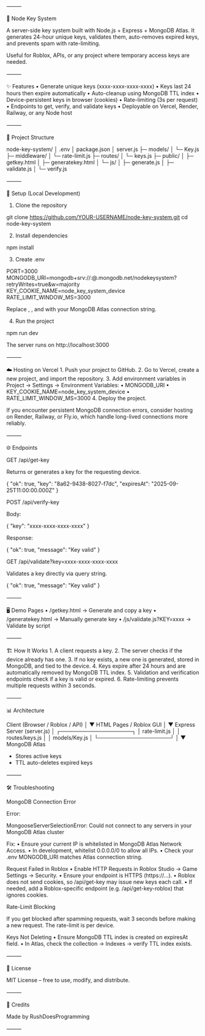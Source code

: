 ⸻

🔑 Node Key System

A server-side key system built with Node.js + Express + MongoDB Atlas.
It generates 24-hour unique keys, validates them, auto-removes expired keys, and prevents spam with rate-limiting.

Useful for Roblox, APIs, or any project where temporary access keys are needed.

⸻

✨ Features
	•	Generate unique keys (xxxx-xxxx-xxxx-xxxx)
	•	Keys last 24 hours then expire automatically
	•	Auto-cleanup using MongoDB TTL index
	•	Device-persistent keys in browser (cookies)
	•	Rate-limiting (3s per request)
	•	Endpoints to get, verify, and validate keys
	•	Deployable on Vercel, Render, Railway, or any Node host

⸻

📂 Project Structure

node-key-system/
│ .env
│ package.json
│ server.js
├─ models/
│   └─ Key.js
├─ middleware/
│   └─ rate-limit.js
├─ routes/
│   └─ keys.js
├─ public/
│   ├─ getkey.html
│   ├─ generatekey.html
│   └─ js/
│       ├─ generate.js
│       ├─ validate.js
│       └─ verify.js


⸻

🚀 Setup (Local Development)

1. Clone the repository

git clone https://github.com/YOUR-USERNAME/node-key-system.git
cd node-key-system

2. Install dependencies

npm install

3. Create .env

PORT=3000
MONGODB_URI=mongodb+srv://<username>:<password>@<cluster>.mongodb.net/nodekeysystem?retryWrites=true&w=majority
KEY_COOKIE_NAME=node_key_system_device
RATE_LIMIT_WINDOW_MS=3000

Replace <username>, <password>, and <cluster> with your MongoDB Atlas connection string.

4. Run the project

npm run dev

The server runs on http://localhost:3000

⸻

☁️ Hosting on Vercel
	1.	Push your project to GitHub.
	2.	Go to Vercel, create a new project, and import the repository.
	3.	Add environment variables in Project → Settings → Environment Variables:
	•	MONGODB_URI
	•	KEY_COOKIE_NAME=node_key_system_device
	•	RATE_LIMIT_WINDOW_MS=3000
	4.	Deploy the project.

If you encounter persistent MongoDB connection errors, consider hosting on Render, Railway, or Fly.io, which handle long-lived connections more reliably.

⸻

🌐 Endpoints

GET /api/get-key

Returns or generates a key for the requesting device.

{
  "ok": true,
  "key": "8a62-9438-8027-f7dc",
  "expiresAt": "2025-09-25T11:00:00.000Z"
}

POST /api/verify-key

Body:

{ "key": "xxxx-xxxx-xxxx-xxxx" }

Response:

{ "ok": true, "message": "Key valid" }

GET /api/validate?key=xxxx-xxxx-xxxx-xxxx

Validates a key directly via query string.

{ "ok": true, "message": "Key valid" }


⸻

🖥 Demo Pages
	•	/getkey.html → Generate and copy a key
	•	/generatekey.html → Manually generate key
	•	/js/validate.js?KEY=xxxx → Validate by script

⸻

🏗 How It Works
	1.	A client requests a key.
	2.	The server checks if the device already has one.
	3.	If no key exists, a new one is generated, stored in MongoDB, and tied to the device.
	4.	Keys expire after 24 hours and are automatically removed by MongoDB TTL index.
	5.	Validation and verification endpoints check if a key is valid or expired.
	6.	Rate-limiting prevents multiple requests within 3 seconds.

⸻

📊 Architecture

 Client (Browser / Roblox / API)
        │
        ▼
 HTML Pages / Roblox GUI
        │
        ▼
  Express Server (server.js)
        │
   ┌───────────────────┐
   │ rate-limit.js     │
   │ routes/keys.js    │
   │ models/Key.js     │
   └───────────────────┘
        │
        ▼
   MongoDB Atlas
   - Stores active keys
   - TTL auto-deletes expired keys


⸻

🛠 Troubleshooting

MongoDB Connection Error

Error:

MongooseServerSelectionError: Could not connect to any servers in your MongoDB Atlas cluster

Fix:
	•	Ensure your current IP is whitelisted in MongoDB Atlas Network Access.
	•	In development, whitelist 0.0.0.0/0 to allow all IPs.
	•	Check your .env MONGODB_URI matches Atlas connection string.

Request Failed in Roblox
	•	Enable HTTP Requests in Roblox Studio → Game Settings → Security.
	•	Ensure your endpoint is HTTPS (https://...).
	•	Roblox does not send cookies, so /api/get-key may issue new keys each call.
	•	If needed, add a Roblox-specific endpoint (e.g. /api/get-key-roblox) that ignores cookies.

Rate-Limit Blocking

If you get blocked after spamming requests, wait 3 seconds before making a new request. The rate-limit is per device.

Keys Not Deleting
	•	Ensure MongoDB TTL index is created on expiresAt field.
	•	In Atlas, check the collection → Indexes → verify TTL index exists.

⸻

📜 License

MIT License – free to use, modify, and distribute.

⸻

👤 Credits

Made by RushDoesProgramming

⸻

